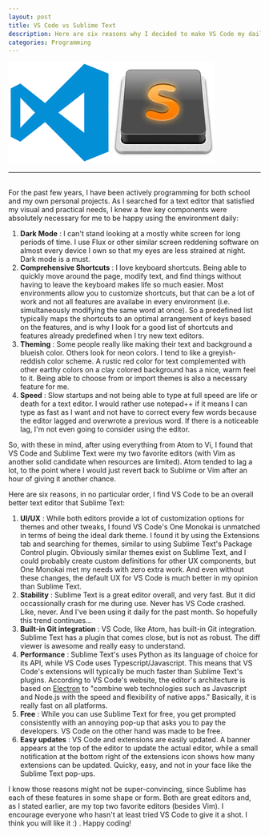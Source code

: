 ```yaml
---
layout: post
title: VS Code vs Sublime Text
description: Here are six reasons why I decided to make VS Code my daily code editor
categories: Programming
---
```


<div id="thumbs">
    <a id="VS Code Image" href="#"><img src="/assets/images/vs_code.png" alt=""/></a>
    <a id="Sublime Image" href="#"><img src="/assets/images/sublime.jpeg" alt=""/></a>
    <span class="stretch"></span>
</div>

***
<br>
For the past few years, I have been actively programming for both school and my own personal projects. As I searched for a text editor that satisfied my visual and practical needs, I knew a few key components were absolutely necessary for me to be happy using the environment daily:

1. **Dark Mode** : I can't stand looking at a mostly white screen for long periods of time. I use Flux or other similar screen reddening software on almost every device I own so that my eyes are less strained at night. Dark mode is a must.
2. **Comprehensive Shortcuts** : I love keyboard shortcuts. Being able to quickly move around the page, modify text, and find things without having to leave the keyboard makes life so much easier. Most environments allow you to customize shortcuts, but that can be a lot of work and not all features are availabe in every environment (i.e. simultaneously modifying the same word at once). So a predefined list typically maps the shortcuts to an optimal arrangement of keys based on the features, and is why I look for a good list of shortcuts and features already predefined when I try new text editors.
3. **Theming** : Some people really like making their text and background a blueish color. Others look for neon colors. I tend to like a greyish-reddish color scheme. A rustic red color for text complemented with other earthy colors on a clay colored background has a nice, warm feel to it. Being able to choose from or import themes is also a necessary feature for me.
4. **Speed** : Slow startups and not being able to type at full speed are life or death for a text editor. I would rather use notepad++ if it means I can type as fast as I want and not have to correct every few words because the editor lagged and overwrote a previous word. If there is a noticeable lag, I'm not even going to consider using the editor.

So, with these in mind, after using everything from Atom to Vi, I found that VS Code and Sublime Text were my two favorite editors (with Vim as another solid candidate when resources are limited). Atom tended to lag a lot, to the point where I would just revert back to Sublime or Vim after an hour of giving it another chance.

Here are six reasons, in no particular order, I find VS Code to be an overall better text editor that Sublime Text:

1. **UI/UX** : While both editors provide a lot of customization options for themes and other tweaks, I found VS Code's One Monokai is unmatched in terms of being the ideal dark theme. I found it by using the Extensions tab and searching for themes, similar to using Sublime Text's Package Control plugin. Obviously similar themes exist on Sublime Text, and I could probably create custom definitions for other UX components, but One Monokai met my needs with zero extra work. And even without these changes, the default UX for VS Code is much better in my opinion than Sublime Text.
2. **Stability** : Sublime Text is a great editor overall, and very fast. But it did occassionally crash for me during use. Never has VS Code crashed. Like, never. And I've been using it daily for the past month. So hopefully this trend continues...
3. **Built-in Git integration** : VS Code, like Atom, has built-in Git integration. Sublime Text has a plugin that comes close, but is not as robust. The diff viewer is awesome and really easy to understand.
4. **Performance** : Sublime Text's uses Python as its language of choice for its API, while VS Code uses Typescript/Javascript. This means that VS Code's extensions will typically be much faster than Sublime Text's plugins. According to VS Code's website, the editor's architecture is based on [Electron](https://github.com/electron/electron) to "combine web technologies such as Javascript and Node.js with the speed and flexibility of native apps." Basically, it is really fast on all platforms.
5. **Free** : While you can use Sublime Text for free, you get prompted consistently with an annoying pop-up that asks you to pay the developers. VS Code on the other hand was made to be free. 
6. **Easy updates** : VS Code and extensions are easily updated. A banner appears at the top of the editor to update the actual editor, while a small notification at the bottom right of the extensions icon shows how many extensions can be updated. Quicky, easy, and not in your face like the Sublime Text pop-ups. 

I know those reasons might not be super-convincing, since Sublime has each of these features in some shape or form. Both are great editors and, as I stated earlier, are my top two favorite editors (besides Vim). I encourage everyone who hasn't at least tried VS Code to give it a shot. I think you will like it :) . Happy coding!

